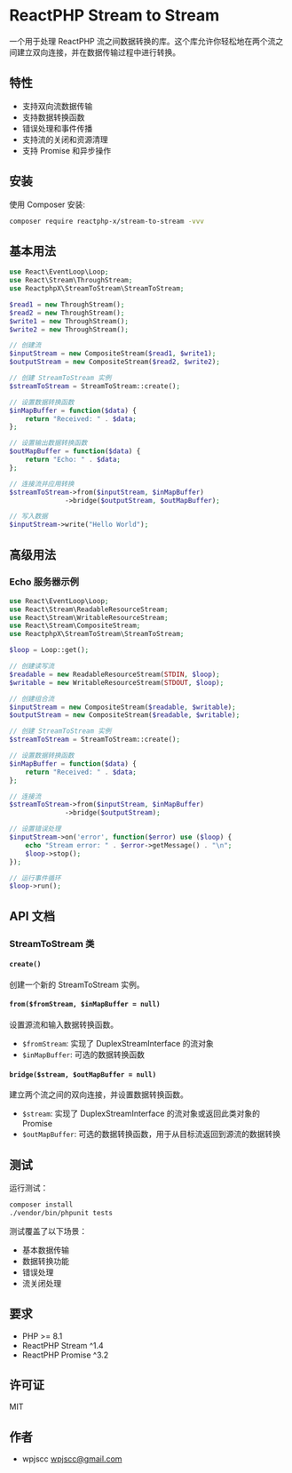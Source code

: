 # ReactPHP Stream to Stream

一个用于处理 ReactPHP 流之间数据转换的库。这个库允许你轻松地在两个流之间建立双向连接，并在数据传输过程中进行转换。

## 特性

- 支持双向流数据传输
- 支持数据转换函数
- 错误处理和事件传播
- 支持流的关闭和资源清理
- 支持 Promise 和异步操作

## 安装

使用 Composer 安装:

```bash
composer require reactphp-x/stream-to-stream -vvv
```

## 基本用法

```php
use React\EventLoop\Loop;
use React\Stream\ThroughStream;
use ReactphpX\StreamToStream\StreamToStream;

$read1 = new ThroughStream();
$read2 = new ThroughStream();
$write1 = new ThroughStream();
$write2 = new ThroughStream();

// 创建流
$inputStream = new CompositeStream($read1, $write1);
$outputStream = new CompositeStream($read2, $write2);

// 创建 StreamToStream 实例
$streamToStream = StreamToStream::create();

// 设置数据转换函数
$inMapBuffer = function($data) {
    return "Received: " . $data;
};

// 设置输出数据转换函数
$outMapBuffer = function($data) {
    return "Echo: " . $data;
};

// 连接流并应用转换
$streamToStream->from($inputStream, $inMapBuffer)
              ->bridge($outputStream, $outMapBuffer);

// 写入数据
$inputStream->write("Hello World");
```

## 高级用法

### Echo 服务器示例

```php
use React\EventLoop\Loop;
use React\Stream\ReadableResourceStream;
use React\Stream\WritableResourceStream;
use React\Stream\CompositeStream;
use ReactphpX\StreamToStream\StreamToStream;

$loop = Loop::get();

// 创建读写流
$readable = new ReadableResourceStream(STDIN, $loop);
$writable = new WritableResourceStream(STDOUT, $loop);

// 创建组合流
$inputStream = new CompositeStream($readable, $writable);
$outputStream = new CompositeStream($readable, $writable);

// 创建 StreamToStream 实例
$streamToStream = StreamToStream::create();

// 设置数据转换函数
$inMapBuffer = function($data) {
    return "Received: " . $data;
};

// 连接流
$streamToStream->from($inputStream, $inMapBuffer)
              ->bridge($outputStream);

// 设置错误处理
$inputStream->on('error', function($error) use ($loop) {
    echo "Stream error: " . $error->getMessage() . "\n";
    $loop->stop();
});

// 运行事件循环
$loop->run();
```

## API 文档

### StreamToStream 类

#### `create()`
创建一个新的 StreamToStream 实例。

#### `from($fromStream, $inMapBuffer = null)`
设置源流和输入数据转换函数。
- `$fromStream`: 实现了 DuplexStreamInterface 的流对象
- `$inMapBuffer`: 可选的数据转换函数

#### `bridge($stream, $outMapBuffer = null)`
建立两个流之间的双向连接，并设置数据转换函数。
- `$stream`: 实现了 DuplexStreamInterface 的流对象或返回此类对象的 Promise
- `$outMapBuffer`: 可选的数据转换函数，用于从目标流返回到源流的数据转换

## 测试

运行测试：

```bash
composer install
./vendor/bin/phpunit tests
```

测试覆盖了以下场景：
- 基本数据传输
- 数据转换功能
- 错误处理
- 流关闭处理

## 要求

- PHP >= 8.1
- ReactPHP Stream ^1.4
- ReactPHP Promise ^3.2

## 许可证

MIT

## 作者

- wpjscc <wpjscc@gmail.com> 